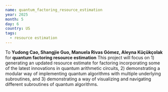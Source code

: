 ```yaml
---
name: quantum_factoring_resource_estimation
year: 2025
month: 5
day: 6
country: US
tags:
  - resource estimation
---
```

To **Yudong Cao, Shangjie Guo, Manuela Rivas Gómez, Aleyna Küçükçolak** for **quantum factoring resource estimation** This project will focus on 1) generating an updated resource estimate for factoring incorporating some of the latest innovations in quantum arithmetic circuits, 2) demonstrating a modular way of implementing quantum algorithms with multiple underlying subroutines, and 3) demonstrating a way of visualizing and navigating different subroutines of quantum algorithms.
